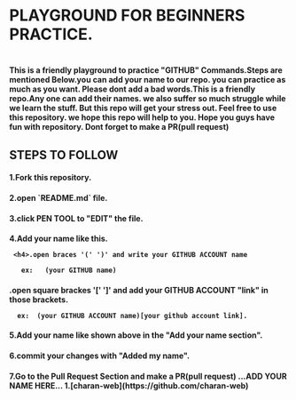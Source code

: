 <h1>PLAYGROUND FOR BEGINNERS PRACTICE.<h1/>

<h4>This is a friendly playground to practice "GITHUB" Commands.Steps are mentioned Below.you can add your name to our repo. you can practice as much as you want. Please dont add 
a bad words.This is a friendly repo.Any one can add their names. we also suffer so much struggle while we learn the stuff. But this repo will get your stress out. Feel free to use 
this repository. we hope this repo will help to you. Hope you guys have fun with repository. Dont forget to make a PR(pull request)


<h2>STEPS TO FOLLOW 

<h4>1.Fork this repository.

<h4>2.open `README.md` file.

<h4>3.click PEN TOOL to "EDIT" the file.

<h4>4.Add your name like this.
   
     <h4>.open braces '(' ')' and write your GITHUB ACCOUNT name
     
       ex:   (your GITHUB name)

   <h4>.open square brackes '['  ']' and add your GITHUB ACCOUNT "link" in those brackets.
   
      ex:  (your GITHUB ACCOUNT name)[your github account link].
      
     
<h4>5.Add your name like shown above in the "Add your name section".
   
 <h4>6.commit your changes with "Added my name".
 
<h4> 7.Go to the Pull Request Section and make a PR(pull request) 
...ADD YOUR NAME HERE...
 1.[charan-web](https://github.com/charan-web)  
   
   
   
   
   
   
 
